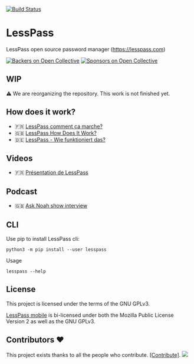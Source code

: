 [![Build Status](https://travis-ci.org/lesspass/lesspass.svg?branch=master)](https://travis-ci.org/lesspass/lesspass)

# LessPass

LessPass open source password manager (https://lesspass.com)

[![Backers on Open Collective](https://opencollective.com/lesspass/backers/badge.svg)](#backers) [![Sponsors on Open Collective](https://opencollective.com/lesspass/sponsors/badge.svg)](#sponsors)

## WIP

:warning: We are reorganizing the repository. This work is not finished yet.

## How does it work?

 * :fr: [LessPass comment ça marche?](https://blog.lesspass.com/lesspass-comment-%C3%A7a-marche-9f1201fffda5#.yjmd1bcad)
 * :gb: [LessPass How Does It Work?](https://blog.lesspass.com/lesspass-how-it-works-dde742dd18a4#.vbgschksh)
 * :de: [LessPass - Wie funktioniert das?](https://blog.lesspass.com/lesspass-wie-funktioniert-das-9483e5fc2c09)


## Videos

 * :fr: [Présentation de LessPass](https://www.youtube.com/watch?v=YbaRCHXk8Jo)

## Podcast

 * :gb: [Ask Noah show interview](https://podcast.asknoahshow.com/114)

## CLI

Use pip to install LessPass cli:

    python3 -m pip install --user lesspass

Usage

    lesspass --help

## License

This project is licensed under the terms of the GNU GPLv3.

[LessPass mobile](https://github.com/lesspass/lesspass/tree/master/packages/lesspass-mobile) is bi-licensed under both the Mozilla Public License Version 2 as well as the GNU GPLv3.

## Contributors :heart:

This project exists thanks to all the people who contribute. [[Contribute]](CONTRIBUTING.md).
<a href="https://github.com/lesspass/lesspass/graphs/contributors"><img src="https://opencollective.com/lesspass/contributors.svg?width=890" /></a>
